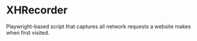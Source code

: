 # XHRecorder
Playwright-based script that captures all network requests a website makes when first visited.

